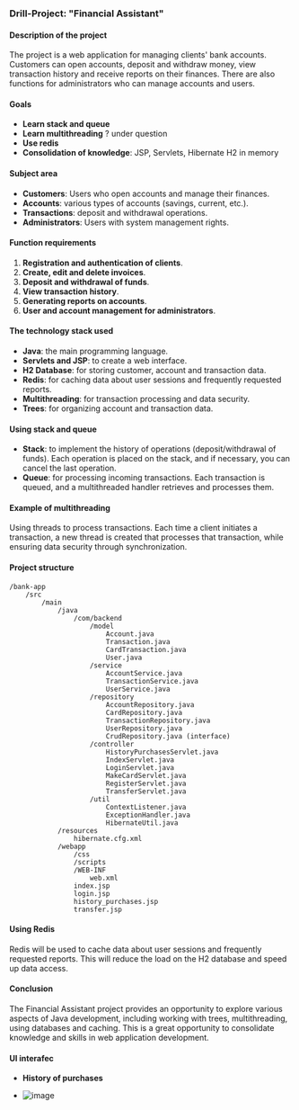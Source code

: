 ### Drill-Project: "Financial Assistant"

#### Description of the project
The project is a web application for managing clients' bank accounts. Customers can open accounts, deposit and withdraw money, view transaction history and receive reports on their finances. There are also functions for administrators who can manage accounts and users.

#### Goals
- **Learn stack and queue**
- **Learn multithreading** ? under question
- **Use redis**
- **Consolidation of knowledge**: JSP, Servlets, Hibernate H2 in memory

#### Subject area
- **Customers**: Users who open accounts and manage their finances.
- **Accounts**: various types of accounts (savings, current, etc.).
- **Transactions**: deposit and withdrawal operations.
- **Administrators**: Users with system management rights.

#### Function requirements
1. **Registration and authentication of clients**.
2. **Create, edit and delete invoices**.
3. **Deposit and withdrawal of funds**.
4. **View transaction history**.
5. **Generating reports on accounts**.
6. **User and account management for administrators**.

#### The technology stack used
- **Java**: the main programming language.
- **Servlets and JSP**: to create a web interface.
- **H2 Database**: for storing customer, account and transaction data.
- **Redis**: for caching data about user sessions and frequently requested reports.
- **Multithreading**: for transaction processing and data security.
- **Trees**: for organizing account and transaction data.

#### Using stack and queue
- **Stack**: to implement the history of operations (deposit/withdrawal of funds). Each operation is placed on the stack, and if necessary, you can cancel the last operation.
- **Queue**: for processing incoming transactions. Each transaction is queued, and a multithreaded handler retrieves and processes them.

#### Example of multithreading
Using threads to process transactions. Each time a client initiates a transaction, a new thread is created that processes that transaction, while ensuring data security through synchronization.

#### Project structure
```
/bank-app
    /src
        /main
            /java
                /com/backend
                    /model
                        Account.java
                        Transaction.java
                        CardTransaction.java
                        User.java
                    /service
                        AccountService.java
                        TransactionService.java
                        UserService.java
                    /repository
                        AccountRepository.java
                        CardRepository.java
                        TransactionRepository.java
                        UserRepository.java
                        CrudRepository.java (interface)
                    /controller
                        HistoryPurchasesServlet.java
                        IndexServlet.java
                        LoginServlet.java
                        MakeCardServlet.java
                        RegisterServlet.java
                        TransferServlet.java
                    /util
                        ContextListener.java
                        ExceptionHandler.java
                        HibernateUtil.java
            /resources
                hibernate.cfg.xml
            /webapp
                /css
                /scripts
                /WEB-INF
                    web.xml
                index.jsp
                login.jsp
                history_purchases.jsp
                transfer.jsp
```

#### Using Redis
Redis will be used to cache data about user sessions and frequently requested reports. This will reduce the load on the H2 database and speed up data access.

#### Conclusion
The Financial Assistant project provides an opportunity to explore various aspects of Java development, including working with trees, multithreading, using databases and caching. This is a great opportunity to consolidate knowledge and skills in web application development.


#### UI interafec

- **History of purchases**

- ![image](https://github.com/user-attachments/assets/2f1da777-79a1-4b43-ac55-f9fc13a313c5)
